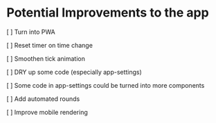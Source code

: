 # Potential Improvements to the app

[ ] Turn into PWA

[ ] Reset timer on time change

[ ] Smoothen tick animation

[ ] DRY up some code (especially app-settings)

[ ] Some code in app-settings could be turned into more components

[ ] Add automated rounds

[ ] Improve mobile rendering
